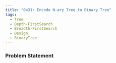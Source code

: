 ```yaml
---
title: "0431: Encode N-ary Tree to Binary Tree"
tags:
  - Tree
  - Depth-FirstSearch
  - Breadth-FirstSearch
  - Design
  - BinaryTree
---
```

### Problem Statement

